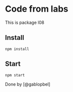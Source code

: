 # Code from labs
This is package l08

## Install
```
npm install
```

## Start
 ```
 npm start
```

Done by [@gablopbel]